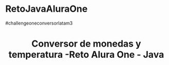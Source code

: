 # RetoJavaAluraOne
#challengeoneconversorlatam3
<h1 align="center"> Conversor de monedas y temperatura -Reto Alura One - Java </h1>
<url("https://github.com/VitoRouseCode/RetoJavaAluraOne/blob/main/Captura%20de%20pantalla%20(590).png?raw=true")>
